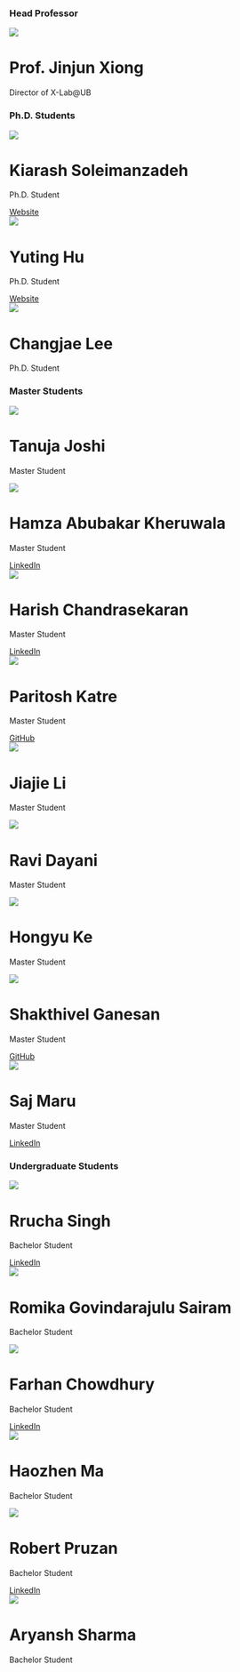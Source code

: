 <div class="text-center"><div class="block-title"><h3>Head Professor</h3></div></div>
<div class="row row-cols-auto g-4 justify-content-center">
  <div class="col">
    <div class="card-team"><img src="./img/JinjunXiongC.jpg" />
      <div class="info">
        <h1>Prof. Jinjun Xiong</h1>
        <p>Director of X-Lab@UB</p>
      </div>
    </div>
  </div>
</div>


<div class="text-center mt-5"><div class="block-title mt-5"><h3>Ph.D. Students</h3></div></div>
<div class="row row-cols-auto g-4 justify-content-center">
  <div class="col">
    <div class="card-team"><img src="./img/team/Kiarash-Soleimanzadeh4.jpg" />
      <div class="info">
        <h1>Kiarash Soleimanzadeh</h1>
        <p>Ph.D. Student</p><a href="https://www.kiarashs.ir/" target="_blank">Website <i class="fa-solid fa-caret-right"></i></a> <span data-bs-toggle="tooltip" data-bs-html="true" data-bs-custom-class="custom-info-tooltip" title="<p class='text-left text-warning'>&#107;&#115;&#111;&#108;&#101;&#105;&#109;&#97;&#64;&#98;&#117;&#102;&#102;&#97;&#108;&#111;&#46;&#101;&#100;&#117;</p><hr class='mt-0'><p class='text-left'>Interested in applications of AI in Medicine and IoT as well as Big Data.<br><br><em>A day without learning is a lost day.</em></p>" class="info-button d-inline-block float-end"><i class="fa-solid fa-circle-info fa-lg fa-beat-fade" style="--fa-beat-fade-opacity: 0.67; --fa-beat-fade-scale: 1.075;"></i></span>
      </div>
    </div>
  </div>
  <div class="col">
    <div class="card-team"><img src="./img/team/Yuting-Hu2.jpeg"/>
      <div class="info">
        <h1>Yuting Hu</h1>
        <p>Ph.D. Student</p><a href="https://publons.com/researcher/4346993/yuting-hu/" target="_blank">Website <i class="fa-solid fa-caret-right"></i></a> <span data-bs-toggle="tooltip" data-bs-html="true" data-bs-custom-class="custom-info-tooltip" title="<p class='text-left text-warning'>&#121;&#104;&#117;&#53;&#52;&#64;&#98;&#117;&#102;&#102;&#97;&#108;&#111;&#46;&#101;&#100;&#117;</p><hr class='mt-0'><p class='text-left'>Work hard in silence. Let the success make the noise.</p>" class="info-button d-inline-block float-end"><i class="fa-solid fa-circle-info fa-lg fa-beat-fade" style="--fa-beat-fade-opacity: 0.67; --fa-beat-fade-scale: 1.075;"></i></span>
      </div>
    </div>
  </div>
  <div class="col">
    <div class="card-team"><img src="./img/team/Changjae-Lee2.jpg"/>
      <div class="info">
        <h1>Changjae Lee</h1>
        <p>Ph.D. Student</p><span data-bs-toggle="tooltip" data-bs-html="true" data-bs-custom-class="custom-info-tooltip" title="<p class='text-left text-warning mb-0'>&#99;&#104;&#97;&#110;&#103;&#106;&#97;&#101;&#64;&#98;&#117;&#102;&#102;&#97;&#108;&#111;&#46;&#101;&#100;&#117;</p>" class="info-button d-inline-block float-end"><i class="fa-solid fa-circle-info fa-lg fa-beat-fade" style="--fa-beat-fade-opacity: 0.67; --fa-beat-fade-scale: 1.075;"></i></span>
      </div>
    </div>
  </div>
</div>


<div class="text-center mt-5"><div class="block-title mt-5"><h3>Master Students</h3></div></div>
<div class="row row-cols-auto g-4 justify-content-center">
  <div class="col">
    <div class="card-team"><img src="./img/team/Tanuja-Joshi.jpg" />
      <div class="info">
        <h1>Tanuja Joshi</h1>
        <p>Master Student</p><span data-bs-toggle="tooltip" data-bs-html="true" data-bs-custom-class="custom-info-tooltip" title="<p class='text-left text-warning mb-0'>&#116;&#97;&#110;&#117;&#106;&#97;&#106;&#111;&#64;&#98;&#117;&#102;&#102;&#97;&#108;&#111;&#46;&#101;&#100;&#117;</p>" class="info-button d-inline-block float-end"><i class="fa-solid fa-circle-info fa-lg fa-beat-fade" style="--fa-beat-fade-opacity: 0.67; --fa-beat-fade-scale: 1.075;"></i></span>
      </div>
    </div>
  </div>
  <div class="col">
    <div class="card-team"><img src="./img/team/Hamza-Kheruwala2.jpg" />
      <div class="info">
        <h1>Hamza Abubakar Kheruwala</h1>
        <p>Master Student</p><a href="https://www.linkedin.com/in/whyser/" target="_blank">LinkedIn <i class="fa-solid fa-caret-right"></i></a> <span data-bs-toggle="tooltip" data-bs-html="true" data-bs-custom-class="custom-info-tooltip" title="<p class='text-left text-warning'>&#104;&#97;&#109;&#122;&#97;&#97;&#98;&#117;&#64;&#98;&#117;&#102;&#102;&#97;&#108;&#111;&#46;&#101;&#100;&#117;</p><hr class='mt-0'><p class='text-left'>Love to drive solutions with impact for challenges and problems; through the platforms of technology and entrepreneurship.</p>" class="info-button float-end"><i class="fa-solid fa-circle-info fa-lg fa-beat-fade" style="--fa-beat-fade-opacity: 0.67; --fa-beat-fade-scale: 1.075;"></i></span>
      </div>
    </div>
  </div>
  <div class="col">
    <div class="card-team"><img src="./img/team/Harish-Chandrasekaran2.jpeg" />
      <div class="info">
        <h1>Harish Chandrasekaran</h1>
        <p>Master Student</p><a href="https://www.linkedin.com/in/chandrasekaranharish/" target="_blank">LinkedIn <i class="fa-solid fa-caret-right"></i></a> <span data-bs-toggle="tooltip" data-bs-html="true" data-bs-custom-class="custom-info-tooltip" title="<p class='text-left text-warning'>&#99;&#46;&#104;&#97;&#114;&#105;&#115;&#104;&#57;&#56;&#64;&#103;&#109;&#97;&#105;&#108;&#46;&#99;&#111;&#109;</p><hr class='mt-0'><p class='text-left'>Working on the project Discvr in the Science of Science domain under Prof. Jinjun Xiong.</p>" class="info-button float-end"><i class="fa-solid fa-circle-info fa-lg fa-beat-fade" style="--fa-beat-fade-opacity: 0.67; --fa-beat-fade-scale: 1.075;"></i></span>
      </div>
    </div>
  </div>
  <div class="col">
    <div class="card-team"><img src="./img/team/Paritosh-Katre.jpeg" />
      <div class="info">
        <h1>Paritosh Katre</h1>
        <p>Master Student</p><a href="https://katreparitosh.github.io/" target="_blank">GitHub <i class="fa-solid fa-caret-right"></i></a> <span data-bs-toggle="tooltip" data-bs-html="true" data-bs-custom-class="custom-info-tooltip" title="<p class='text-left text-warning'>&#107;&#97;&#116;&#114;&#101;&#112;&#97;&#114;&#105;&#116;&#111;&#115;&#104;&#64;&#103;&#109;&#97;&#105;&#108;&#46;&#99;&#111;&#109;</p><hr class='mt-0'><p class='text-left'>Interested in NLP, Language Science, and Applied ML.</p>" class="info-button d-block float-end"><i class="fa-solid fa-circle-info fa-lg fa-beat-fade" style="--fa-beat-fade-opacity: 0.67; --fa-beat-fade-scale: 1.075;"></i></span>
      </div>
    </div>
  </div>
  <div class="col">
    <div class="card-team"><img src="./img/team/Jiajie-Li.jpg" />
      <div class="info">
        <h1>Jiajie Li</h1>
        <p>Master Student</p><span data-bs-toggle="tooltip" data-bs-html="true" data-bs-custom-class="custom-info-tooltip" title="<p class='text-left text-warning mb-0'>&#108;&#106;&#106;&#115;&#97;&#108;&#116;&#64;&#103;&#109;&#97;&#105;&#108;&#46;&#99;&#111;&#109;</p>" class="info-button d-block float-end"><i class="fa-solid fa-circle-info fa-lg fa-beat-fade" style="--fa-beat-fade-opacity: 0.67; --fa-beat-fade-scale: 1.075;"></i></span>
      </div>
    </div>
  </div>
  <div class="col">
    <div class="card-team"><img src="./img/team/Ravi-Dayani2.jpg" />
      <div class="info">
        <h1>Ravi Dayani</h1>
        <p>Master Student</p><span data-bs-toggle="tooltip" data-bs-html="true" data-bs-custom-class="custom-info-tooltip" title="<p class='text-left text-warning mb-0'>&#114;&#97;&#118;&#105;&#112;&#49;&#49;&#53;&#50;&#64;&#103;&#109;&#97;&#105;&#108;&#46;&#99;&#111;&#109;</p>" class="info-button d-block float-end"><i class="fa-solid fa-circle-info fa-lg fa-beat-fade" style="--fa-beat-fade-opacity: 0.67; --fa-beat-fade-scale: 1.075;"></i></span>
      </div>
    </div>
  </div>
  <div class="col">
    <div class="card-team"><img src="./img/team/Hongyu-Ke.jpg" />
      <div class="info">
        <h1>Hongyu Ke</h1>
        <p>Master Student</p><span data-bs-toggle="tooltip" data-bs-html="true" data-bs-custom-class="custom-info-tooltip" title="<p class='text-left text-warning mb-0'>&#104;&#111;&#110;&#103;&#121;&#117;&#107;&#101;&#64;&#98;&#117;&#102;&#102;&#97;&#108;&#111;&#46;&#101;&#100;&#117;</p>" class="info-button d-block float-end"><i class="fa-solid fa-circle-info fa-lg fa-beat-fade" style="--fa-beat-fade-opacity: 0.67; --fa-beat-fade-scale: 1.075;"></i></span>
      </div>
    </div>
  </div>
  <div class="col">
    <div class="card-team"><img src="./img/team/Shakthivel-Ganesan.jpeg" />
      <div class="info">
        <h1>Shakthivel Ganesan</h1>
        <p>Master Student</p><a href="https://github.com/shakthibuffalo?tab=repositories/" target="_blank">GitHub <i class="fa-solid fa-caret-right"></i></a> <span data-bs-toggle="tooltip" data-bs-html="true" data-bs-custom-class="custom-info-tooltip" title="<p class='text-left text-warning'>&#115;&#103;&#50;&#55;&#55;&#64;&#98;&#117;&#102;&#102;&#97;&#108;&#111;&#46;&#101;&#100;&#117;</p><hr class='mt-0'><p class='text-left'>I am a Data Science enthusiast who enjoys working with data.</p>" class="info-button d-block float-end"><i class="fa-solid fa-circle-info fa-lg fa-beat-fade" style="--fa-beat-fade-opacity: 0.67; --fa-beat-fade-scale: 1.075;"></i></span>
      </div>
    </div>
  </div>
  <div class="col">
    <div class="card-team"><img src="./img/team/Saj-Maru2.jpg" />
      <div class="info">
        <h1>Saj Maru</h1>
        <p>Master Student</p><a href="https://www.linkedin.com/in/sajmaru/" target="_blank">LinkedIn <i class="fa-solid fa-caret-right"></i></a> <span data-bs-toggle="tooltip" data-bs-html="true" data-bs-custom-class="custom-info-tooltip" title="<p class='text-left text-warning'>&#115;&#97;&#106;&#109;&#97;&#114;&#117;&#64;&#98;&#117;&#102;&#102;&#97;&#108;&#111;&#46;&#101;&#100;&#117;</p><hr class='mt-0'><p class='text-left'>Enthusiast Data Scientist</p>" class="info-button d-block float-end"><i class="fa-solid fa-circle-info fa-lg fa-beat-fade" style="--fa-beat-fade-opacity: 0.67; --fa-beat-fade-scale: 1.075;"></i></span>
      </div>
    </div>
  </div>
</div>


<div class="text-center mt-5"><div class="block-title mt-5"><h3>Undergraduate Students</h3></div></div>
<div class="row row-cols-auto g-4 justify-content-center">
  <div class="col">
    <div class="card-team"><img src="./img/team/Rrucha-Singh.jpg" />
      <div class="info">
        <h1>Rrucha Singh</h1>
        <p>Bachelor Student</p><a href="http://www.linkedin.com/in/rruchasingh/" target="_blank">LinkedIn <i class="fa-solid fa-caret-right"></i></a> <span data-bs-toggle="tooltip" data-bs-html="true" data-bs-custom-class="custom-info-tooltip" title="<p class='text-left text-warning mb-0'>&#114;&#114;&#117;&#99;&#104;&#97;&#115;&#105;&#64;&#98;&#117;&#102;&#102;&#97;&#108;&#111;&#46;&#101;&#100;&#117;</p>" class="info-button d-block float-end"><i class="fa-solid fa-circle-info fa-lg fa-beat-fade" style="--fa-beat-fade-opacity: 0.67; --fa-beat-fade-scale: 1.075;"></i></span>
      </div>
    </div>
  </div>
  <div class="col">
    <div class="card-team"><img src="./img/team/Romika-Sairam.jpg" />
      <div class="info">
        <h1>Romika Govindarajulu Sairam</h1>
        <p>Bachelor Student</p><span data-bs-toggle="tooltip" data-bs-html="true" data-bs-custom-class="custom-info-tooltip" title="<p class='text-left text-warning mb-0'>&#114;&#111;&#109;&#105;&#107;&#97;&#115;&#97;&#64;&#98;&#117;&#102;&#102;&#97;&#108;&#111;&#46;&#101;&#100;&#117;</p>" class="info-button d-block float-end"><i class="fa-solid fa-circle-info fa-lg fa-beat-fade" style="--fa-beat-fade-opacity: 0.67; --fa-beat-fade-scale: 1.075;"></i></span>
      </div>
    </div>
  </div>
  <div class="col">
    <div class="card-team"><img src="./img/team/Farhan-Chowdhury2.jpeg" />
      <div class="info">
        <h1>Farhan Chowdhury</h1>
        <p>Bachelor Student</p><a href="https://www.linkedin.com/in/ftchowdhury/" target="_blank">LinkedIn <i class="fa-solid fa-caret-right"></i></a> <span data-bs-toggle="tooltip" data-bs-html="true" data-bs-custom-class="custom-info-tooltip" title="<p class='text-left text-warning'>&#102;&#116;&#99;&#104;&#111;&#119;&#100;&#104;&#64;&#98;&#117;&#102;&#102;&#97;&#108;&#111;&#46;&#101;&#100;&#117;</p><hr class='mt-0'><p class='text-left'>AI/ML Student, Research Assistant @ X-Lab, Past: IBM Extreme Blue: Data Science Intern</p>" class="info-button d-block float-end"><i class="fa-solid fa-circle-info fa-lg fa-beat-fade" style="--fa-beat-fade-opacity: 0.67; --fa-beat-fade-scale: 1.075;"></i></span>
      </div>
    </div>
  </div>
  <div class="col">
    <div class="card-team"><img src="./img/team/Margaret-Ma.jpeg" />
      <div class="info">
        <h1>Haozhen Ma</h1>
        <p>Bachelor Student</p><span data-bs-toggle="tooltip" data-bs-html="true" data-bs-custom-class="custom-info-tooltip" title="<p class='text-left text-warning'>&#104;&#97;&#111;&#122;&#104;&#101;&#110;&#109;&#64;&#98;&#117;&#102;&#102;&#97;&#108;&#111;&#46;&#101;&#100;&#117;</p><hr class='mt-0'><p class='text-left'>Members of team project “Addressing Sustainability Issues with AI, Creativity and Arts”</p>" class="info-button d-block float-end"><i class="fa-solid fa-circle-info fa-lg fa-beat-fade" style="--fa-beat-fade-opacity: 0.67; --fa-beat-fade-scale: 1.075;"></i></span>
      </div>
    </div>
  </div>
  <div class="col">
    <div class="card-team"><img src="./img/team/Robert-Pruzan.jpg" />
      <div class="info">
        <h1>Robert Pruzan</h1>
        <p>Bachelor Student</p><a href="https://www.linkedin.com/in/robert-pruzan-1132311b9/" target="_blank">LinkedIn <i class="fa-solid fa-caret-right"></i></a> <span data-bs-toggle="tooltip" data-bs-html="true" data-bs-custom-class="custom-info-tooltip" title="<p class='text-left text-warning'>&#114;&#97;&#112;&#114;&#117;&#122;&#97;&#110;&#64;&#98;&#117;&#102;&#102;&#97;&#108;&#111;&#46;&#101;&#100;&#117;</p><hr class='mt-0'><p class='text-left'>I am interested in the intersections of computer science, machine learning, and algorithmic design. My goal is to apply machine learning techniques to challenging real-world problems.</p>" class="info-button d-block float-end"><i class="fa-solid fa-circle-info fa-lg fa-beat-fade" style="--fa-beat-fade-opacity: 0.67; --fa-beat-fade-scale: 1.075;"></i></span>
      </div>
    </div>
  </div>
  <div class="col">
    <div class="card-team"><img src="./img/team/Aryansh-Sharma.jpg" />
      <div class="info">
        <h1>Aryansh Sharma</h1>
        <p>Bachelor Student</p><span data-bs-toggle="tooltip" data-bs-html="true" data-bs-custom-class="custom-info-tooltip" title="<p class='text-left text-warning'>&#97;&#114;&#121;&#97;&#110;&#115;&#104;&#115;&#49;&#49;&#56;&#64;&#103;&#109;&#97;&#105;&#108;&#46;&#99;&#111;&#109;</p><hr class='mt-0'><p class='text-left'>I enjoy learning and creating things that might bring value to others.</p>" class="info-button d-block float-end"><i class="fa-solid fa-circle-info fa-lg fa-beat-fade" style="--fa-beat-fade-opacity: 0.67; --fa-beat-fade-scale: 1.075;"></i></span>
      </div>
    </div>
  </div>
</div>
